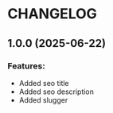 # CHANGELOG

## 1.0.0 (2025-06-22)
### Features:
 - Added seo title
 - Added seo description
 - Added slugger